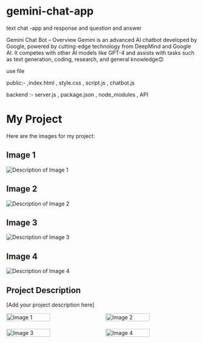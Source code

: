 # gemini-chat-app
text chat -app and  response and question and answer 


Gemini Chat Bot – Overview
Gemini is an advanced AI chatbot developed by Google, powered by cutting-edge technology from DeepMind and Google AI. It competes with other AI models like GPT-4 and assists with tasks such as text generation, coding, research, and general knowledge😊


use file  


public:- ,index.html ,  style.css , script.js ,  chatbot.js 

backend :- server.js , package.json ,  node_modules , API 

<!-- <img src="1.png" alt="Project Screenshot" width="600"/>

<img src="2.png" alt="Project Screenshot" width="600"/>
<img src="3.png" alt="Project Screenshot" width="600"/>
<img src="4.png" alt="Project Screenshot" width="600"/> -->
# My Project

Here are the images for my project:

## Image 1
![Description of Image 1](1.png)

## Image 2
![Description of Image 2](2.png)

## Image 3
![Description of Image 3](3.png)

## Image 4
![Description of Image 4](4.png)

## Project Description
[Add your project description here]
<div style="display: flex; flex-wrap: wrap; justify-content: space-between;">
  <img src="1.png" alt="Image 1" style="width: 48%; margin-bottom: 20px;">
  <img src="2.png" alt="Image 2" style="width: 48%; margin-bottom: 20px;">
  <img src="3.png" alt="Image 3" style="width: 48%; margin-bottom: 20px;">
  <img src="4.png" alt="Image 4" style="width: 48%; margin-bottom: 20px;">
</div>